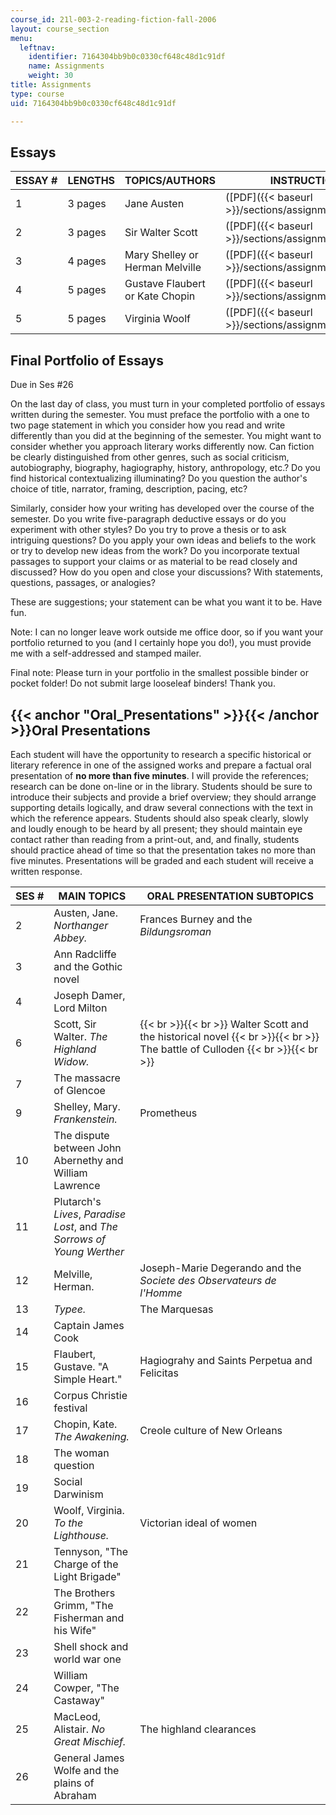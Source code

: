 ```yaml
---
course_id: 21l-003-2-reading-fiction-fall-2006
layout: course_section
menu:
  leftnav:
    identifier: 7164304bb9b0c0330cf648c48d1c91df
    name: Assignments
    weight: 30
title: Assignments
type: course
uid: 7164304bb9b0c0330cf648c48d1c91df

---
```


Essays
------

| ESSAY # | LENGTHS | TOPICS/AUTHORS | INSTRUCTIONS |
| --- | --- | --- | --- |
| 1 | 3 pages | Jane Austen | ([PDF]({{< baseurl >}}/sections/assignments/essay1)) |
| 2 | 3 pages | Sir Walter Scott | ([PDF]({{< baseurl >}}/sections/assignments/essay2)) |
| 3 | 4 pages | Mary Shelley or Herman Melville | ([PDF]({{< baseurl >}}/sections/assignments/essay3)) |
| 4 | 5 pages | Gustave Flaubert or Kate Chopin | ([PDF]({{< baseurl >}}/sections/assignments/essay4)) |
| 5 | 5 pages | Virginia Woolf | ([PDF]({{< baseurl >}}/sections/assignments/essay5)) 

Final Portfolio of Essays
-------------------------

Due in Ses #26

On the last day of class, you must turn in your completed portfolio of essays written during the semester. You must preface the portfolio with a one to two page statement in which you consider how you read and write differently than you did at the beginning of the semester. You might want to consider whether you approach literary works differently now. Can fiction be clearly distinguished from other genres, such as social criticism, autobiography, biography, hagiography, history, anthropology, etc.? Do you find historical contextualizing illuminating? Do you question the author's choice of title, narrator, framing, description, pacing, etc?

Similarly, consider how your writing has developed over the course of the semester. Do you write five-paragraph deductive essays or do you experiment with other styles? Do you try to prove a thesis or to ask intriguing questions? Do you apply your own ideas and beliefs to the work or try to develop new ideas from the work? Do you incorporate textual passages to support your claims or as material to be read closely and discussed? How do you open and close your discussions? With statements, questions, passages, or analogies?

These are suggestions; your statement can be what you want it to be. Have fun.

Note: I can no longer leave work outside me office door, so if you want your portfolio returned to you (and I certainly hope you do!), you must provide me with a self-addressed and stamped mailer.

Final note: Please turn in your portfolio in the smallest possible binder or pocket folder! Do not submit large looseleaf binders! Thank you.

{{< anchor "Oral_Presentations" >}}{{< /anchor >}}Oral Presentations
--------------------------------------------------------------------

Each student will have the opportunity to research a specific historical or literary reference in one of the assigned works and prepare a factual oral presentation of **no more than five minutes**. I will provide the references; research can be done on-line or in the library. Students should be sure to introduce their subjects and provide a brief overview; they should arrange supporting details logically, and draw several connections with the text in which the reference appears. Students should also speak clearly, slowly and loudly enough to be heard by all present; they should maintain eye contact rather than reading from a print-out, and, and finally, students should practice ahead of time so that the presentation takes no more than five minutes. Presentations will be graded and each student will receive a written response.

| SES # | MAIN TOPICS | ORAL PRESENTATION SUBTOPICS |
| --- | --- | --- |
| 2 | Austen, Jane. _Northanger Abbey._ | Frances Burney and the _Bildungsroman_ |
| 3 | Ann Radcliffe and the Gothic novel |
| 4 | Joseph Damer, Lord Milton |
| 6 | Scott, Sir Walter. _The Highland Widow._ |  {{< br >}}{{< br >}} Walter Scott and the historical novel {{< br >}}{{< br >}} The battle of Culloden {{< br >}}{{< br >}}  |
| 7 | The massacre of Glencoe |
| 9 | Shelley, Mary. _Frankenstein._ | Prometheus |
| 10 | The dispute between John Abernethy and William Lawrence |
| 11 | Plutarch's _Lives_, _Paradise Lost_, and _The Sorrows of Young Werther_ |
| 12 | Melville, Herman. | Joseph-Marie Degerando and the _Societe des Observateurs de l'Homme_ |
| 13 | _Typee._ | The Marquesas |
| 14 | Captain James Cook |
| 15 | Flaubert, Gustave. "A Simple Heart." | Hagiograhy and Saints Perpetua and Felicitas |
| 16 | Corpus Christie festival |
| 17 | Chopin, Kate. _The Awakening._ | Creole culture of New Orleans |
| 18 | The woman question |
| 19 | Social Darwinism |
| 20 | Woolf, Virginia. _To the Lighthouse._ | Victorian ideal of women |
| 21 | Tennyson, "The Charge of the Light Brigade" |
| 22 | The Brothers Grimm, "The Fisherman and his Wife" |
| 23 | Shell shock and world war one |
| 24 | William Cowper, "The Castaway" |
| 25 | MacLeod, Alistair. _No Great Mischief._ | The highland clearances |
| 26 | General James Wolfe and the plains of Abraham
